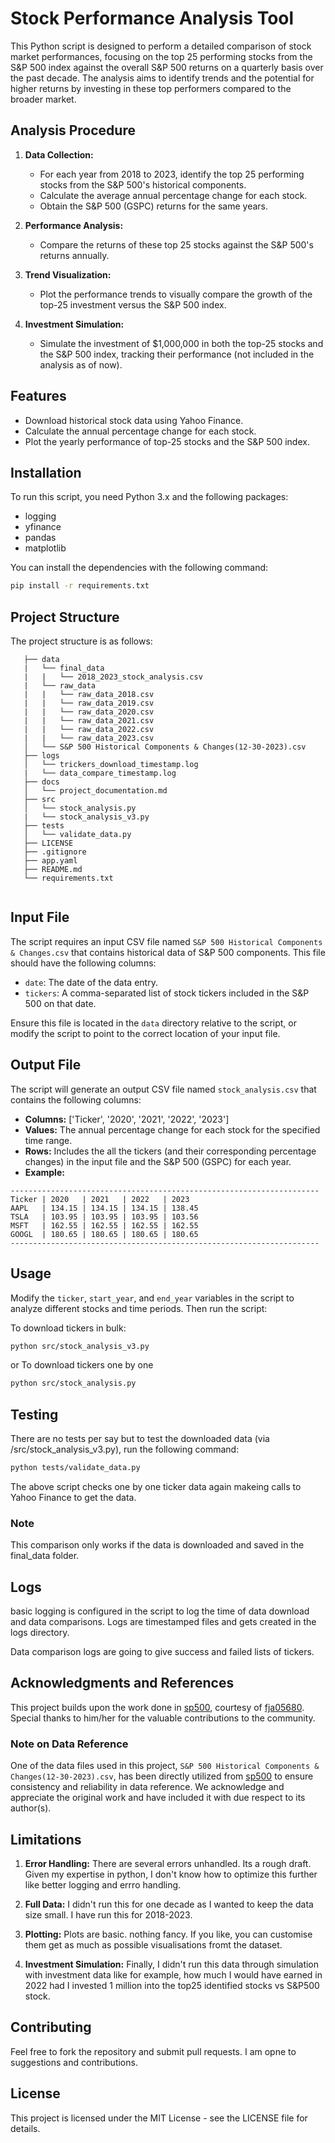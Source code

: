
# Stock Performance Analysis Tool

This Python script is designed to perform a detailed comparison of stock market performances, focusing on the top 25 performing stocks from the S&P 500 index against the overall S&P 500 returns on a quarterly basis over the past decade. The analysis aims to identify trends and the potential for higher returns by investing in these top performers compared to the broader market.



## Analysis Procedure

1. **Data Collection:**
   - For each year from 2018 to 2023, identify the top 25 performing stocks from the S&P 500's historical components.
   - Calculate the average annual percentage change for each stock.
   - Obtain the S&P 500 (GSPC) returns for the same years.

2. **Performance Analysis:**
   - Compare the returns of these top 25 stocks against the S&P 500's returns annually.
3. **Trend Visualization:**
   - Plot the performance trends to visually compare the growth of the top-25 investment versus the S&P 500 index.

4. **Investment Simulation:**
   - Simulate the investment of $1,000,000 in both the top-25 stocks and the S&P 500 index, tracking their performance (not included in the analysis as of now).




## Features

- Download historical stock data using Yahoo Finance.
- Calculate the annual percentage change for each stock.
- Plot the yearly performance of top-25 stocks and the S&P 500 index.

## Installation

To run this script, you need Python 3.x and the following packages:
- logging
- yfinance
- pandas
- matplotlib

You can install the dependencies with the following command:

```bash
pip install -r requirements.txt
```
## Project Structure

The project structure is as follows:

```
   ├── data
   |   └── final_data
   |   |   └── 2018_2023_stock_analysis.csv
   |   └── raw_data
   |   |   └── raw_data_2018.csv
   |   |   └── raw_data_2019.csv
   |   |   └── raw_data_2020.csv
   |   |   └── raw_data_2021.csv
   |   |   └── raw_data_2022.csv
   |   |   └── raw_data_2023.csv
   │   └── S&P 500 Historical Components & Changes(12-30-2023).csv
   ├── logs
   │   └── trickers_download_timestamp.log
   |   └── data_compare_timestamp.log
   ├── docs
   │   └── project_documentation.md
   ├── src
   │   └── stock_analysis.py
   |   └── stock_analysis_v3.py
   ├── tests
   │   └── validate_data.py
   ├── LICENSE
   ├── .gitignore
   ├── app.yaml
   ├── README.md
   └── requirements.txt
   
   ```


## Input File

The script requires an input CSV file named `S&P 500 Historical Components & Changes.csv` that contains historical data of S&P 500 components. This file should have the following columns:
- `date`: The date of the data entry.
- `tickers`: A comma-separated list of stock tickers included in the S&P 500 on that date.

Ensure this file is located in the `data` directory relative to the script, or modify the script to point to the correct location of your input file.

## Output File

The script will generate an output CSV file named `stock_analysis.csv` that contains the following columns:
- **Columns:** ['Ticker', '2020', '2021', '2022', '2023']
- **Values:** The annual percentage change for each stock for the specified time range.
- **Rows:** Includes the all the tickers (and their corresponding percentage changes) in the input file and the S&P 500 (GSPC) for each year.
- **Example:**
```
---------------------------------------------------------------------
Ticker | 2020   | 2021   | 2022   | 2023
AAPL   | 134.15 | 134.15 | 134.15 | 138.45
TSLA   | 103.95 | 103.95 | 103.95 | 103.56
MSFT   | 162.55 | 162.55 | 162.55 | 162.55       
GOOGL  | 180.65 | 180.65 | 180.65 | 180.65
---------------------------------------------------------------------
```


## Usage

Modify the `ticker`, `start_year`, and `end_year` variables in the script to analyze different stocks and time periods. Then run the script:

To download tickers in bulk:
```bash
python src/stock_analysis_v3.py
```
or 
To download tickers one by one 
```bash
python src/stock_analysis.py
```

## Testing
There are no tests per say but to test the downloaded data (via /src/stock_analysis_v3.py), run the following command:

```bash
python tests/validate_data.py
```
The above script checks one by one ticker data again makeing calls  to Yahoo Finance to get the data.  
### Note
This comparison only works if the data is downloaded and saved in the final_data folder.

## Logs
basic logging is configured in the script to log the time of data download and data comparisons. Logs are timestamped files and gets created in the logs directory.

Data comparison logs are going to give success and failed lists of tickers.


## Acknowledgments and References

This project builds upon the work done in [sp500](https://github.com/username/repository), courtesy of [fja05680](https://github.com/fja05680). Special thanks to him/her for the valuable contributions to the community.

### Note on Data Reference
One of the data files used in this project, `S&P 500 Historical Components & Changes(12-30-2023).csv`, has been directly utilized from [sp500](https://github.com/fja05680/sp500) to ensure consistency and reliability in data reference. We acknowledge and appreciate the original work and have included it with due respect to its author(s).


## Limitations

1. **Error Handling:**
   There are several errors unhandled. Its a rough draft. Given my expertise in python, I don't know how to optimize this further like better logging and errro handling. 

2. **Full Data:**
   I didn't run this for one decade as I wanted to keep the data size small. I have run this for 2018-2023.

3. **Plotting:**
   Plots are basic. nothing fancy. If you like, you can customise them get as much as possible visualisations fromt the dataset.

4. **Investment Simulation:**
   Finally, I didn't run this data through simulation with investment data like for example, how much I would have earned in 2022 had I invested 1 million into the top25 identified stocks vs S&P500 stock. 

   

## Contributing

Feel free to fork the repository and submit pull requests. I am opne to suggestions and contributions. 

## License

This project is licensed under the MIT License - see the LICENSE file for details.

